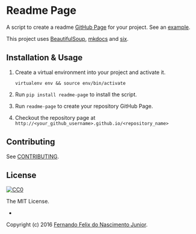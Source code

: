 # Readme Page

A script to create a readme [GitHub Page](https://help.github.com/articles/creating-project-pages-manually) for your project. See an [example](http://fernandojunior.github.io/readme-page).

This project uses [BeautifulSoup](http://www.crummy.com/software/BeautifulSoup/), [mkdocs](http://mkdocs.github.io/mkdocs-bootstrap/) and [six](https://pythonhosted.org/six/).


## Installation & Usage

1. Create a virtual environment into your project and activate it.

    `virtualenv env && source env/bin/activate`

2. Run `pip install readme-page` to install the script.

3. Run `readme-page` to create your repository GitHub Page.

4. Checkout the repository page at `http://<your_github_username>.github.io/<repository_name>`

## Contributing

See [CONTRIBUTING](/CONTRIBUTING.md).

## License

[![CC0](https://i.creativecommons.org/l/by-nc-sa/4.0/88x31.png)](https://creativecommons.org/licenses/by-nc-sa/4.0/)

The MIT License.

-

Copyright (c) 2016 [Fernando Felix do Nascimento Junior](https://github.com/fernandojunior/).
